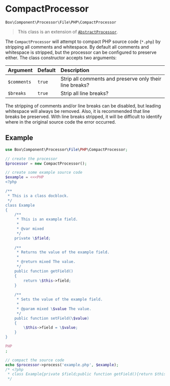 CompactProcessor
================

    Box\Component\Processor\File\PHP\CompactProcessor

> This class is an extension of [`AbstractProcessor`][].

The `CompactProcessor` will attempt to compact PHP source code (`*.php`) by
stripping all comments and whitespace. By default all comments and whitespace
is stripped, but the processor can be configured to preserve either. The class
constructor accepts two arguments:

| Argument    | Default | Description                                             |
|:------------|:--------|:--------------------------------------------------------|
| `$comments` | `true`  | Strip all comments and preserve only their line breaks? |
| `$breaks`   | `true`  | Strip all line breaks?                                  |

The stripping of comments and/or line breaks can be disabled, but leading 
whitespace will always be removed. Also, it is recommended that line breaks
be preserved. With line breaks stripped, it will be difficult to identify
where in the original source code the error occurred.

Example
-------

```php
use Box\Component\Processor\File\PHP\CompactProcessor;

// create the processor
$processor = new CompactProcessor();

// create some example source code
$example = <<<PHP
<?php

/**
 * This is a class docblock.
 */
class Example
{
    /**
     * This is an example field.
     *
     * @var mixed
     */
    private \$field;
    
    /**
     * Returns the value of the example field.
     *
     * @return mixed The value.
     */
    public function getField()
    {
        return \$this->field;
    }
    
    /**
     * Sets the value of the example field.
     *
     * @param mixed \$value The value.
     */
    public function setField(\$value)
    {
        \$this->field = \$value;
    }
}

PHP
;

// compact the source code
echo $processor->process('example.php', $example);
/* <?php
 * class Example{private $field;public function getField(){return $this->field;}public function setField($value){$this->field = $value;}}
 */
```


[`AbstractProcessor`]: ../../AbstractProcessor.md
